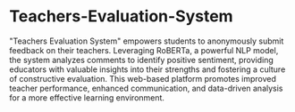 # Teachers-Evaluation-System
"Teachers Evaluation System" empowers students to anonymously submit feedback on their teachers. Leveraging RoBERTa, a powerful NLP model, the system analyzes comments to identify positive sentiment, providing educators with valuable insights into their strengths and fostering a culture of constructive evaluation. This web-based platform promotes improved teacher performance, enhanced communication, and data-driven analysis for a more effective learning environment.
